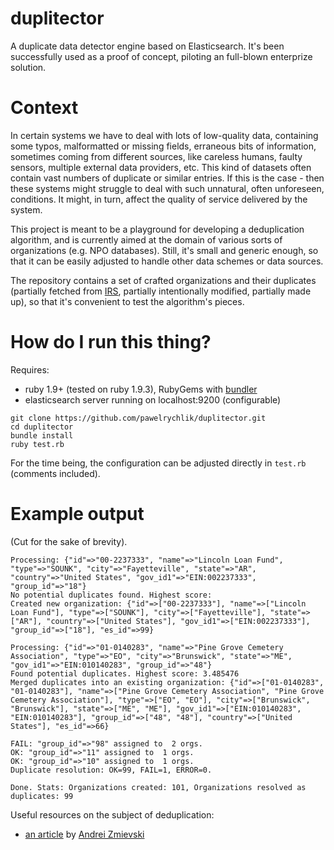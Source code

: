 duplitector
===========

A duplicate data detector engine based on Elasticsearch. It's been successfully used as a proof of concept, piloting an full-blown enterprize solution.

Context
=======

In certain systems we have to deal with lots of low-quality data, containing some typos, malformatted or missing fields, erraneous bits of information, sometimes coming from different sources, like careless humans, faulty sensors, multiple external data providers, etc. This kind of datasets often contain vast numbers of duplicate or similar entries. If this is the case - then these systems might struggle to deal with such unnatural, often unforeseen, conditions. It might, in turn, affect the quality of service delivered by the system.

This project is meant to be a playground for developing a deduplication algorithm, and is currently aimed at the domain of various sorts of organizations (e.g. NPO databases). Still, it's small and generic enough, so that it can be easily adjusted to handle other data schemes or data sources.

The repository contains a set of crafted organizations and their duplicates (partially fetched from [IRS](http://www.irs.gov/Charities-&-Non-Profits/Exempt-Organizations-Select-Check), partially intentionally modified, partially made up), so that it's convenient to test the algorithm's pieces.

How do I run this thing?
========================

Requires:
* ruby 1.9+ (tested on ruby 1.9.3), RubyGems with [bundler](http://rubygems.org/gems/bundler)
* elasticsearch server running on localhost:9200 (configurable)

```
git clone https://github.com/pawelrychlik/duplitector.git
cd duplitector
bundle install
ruby test.rb
```

For the time being, the configuration can be adjusted directly in `test.rb` (comments included).

Example output
==============

(Cut for the sake of brevity).

```
Processing: {"id"=>"00-2237333", "name"=>"Lincoln Loan Fund", "type"=>"SOUNK", "city"=>"Fayetteville", "state"=>"AR", "country"=>"United States", "gov_id1"=>"EIN:002237333", "group_id"=>"18"}
No potential duplicates found. Highest score: 
Created new organization: {"id"=>["00-2237333"], "name"=>["Lincoln Loan Fund"], "type"=>["SOUNK"], "city"=>["Fayetteville"], "state"=>["AR"], "country"=>["United States"], "gov_id1"=>["EIN:002237333"], "group_id"=>["18"], "es_id"=>99}

Processing: {"id"=>"01-0140283", "name"=>"Pine Grove Cemetery Association", "type"=>"EO", "city"=>"Brunswick", "state"=>"ME", "gov_id1"=>"EIN:010140283", "group_id"=>"48"}
Found potential duplicates. Highest score: 3.485476
Merged duplicates into an existing organization: {"id"=>["01-0140283", "01-0140283"], "name"=>["Pine Grove Cemetery Association", "Pine Grove Cemetery Association"], "type"=>["EO", "EO"], "city"=>["Brunswick", "Brunswick"], "state"=>["ME", "ME"], "gov_id1"=>["EIN:010140283", "EIN:010140283"], "group_id"=>["48", "48"], "country"=>["United States"], "es_id"=>66}

FAIL: "group_id"=>"98" assigned to  2 orgs.
OK: "group_id"=>"11" assigned to  1 orgs.
OK: "group_id"=>"10" assigned to  1 orgs.
Duplicate resolution: OK=99, FAIL=1, ERROR=0.

Done. Stats: Organizations created: 101, Organizations resolved as duplicates: 99
```

Useful resources on the subject of deduplication:
* [an article](http://zmievski.org/2011/03/duplicates-detection-with-elasticsearch) by [Andrei Zmievski](http://twitter.com/a)

